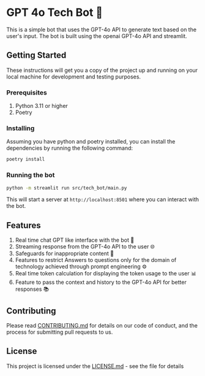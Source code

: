 # GPT 4o Tech Bot 🤖

This is a simple bot that uses the GPT-4o API to generate text based on the user's input. The bot is built using the openai GPT-4o API and streamlit.

## Getting Started

These instructions will get you a copy of the project up and running on your local machine for development and testing purposes.

### Prerequisites

1. Python 3.11 or higher
2. Poetry


### Installing

Assuming you have python and poetry installed, you can install the dependencies by running the following command:

```bash
poetry install
```

### Running the bot
```bash
python -m streamlit run src/tech_bot/main.py
```
This will start a server at `http://localhost:8501` where you can interact with the bot.

## Features
1. Real time chat GPT like interface with the bot 💬
2. Streaming response from the GPT-4o API to the user 🌐
3. Safeguards for inappropriate content 🚫
4. Features to restrict Answers to questions only for the domain of technology achieved through prompt engineering ⚙️
5. Real time token calculation for displaying the token usage to the user 📊
6. Feature to pass the context and history to the GPT-4o API for better responses 📚 



## Contributing

Please read [CONTRIBUTING.md](https://) for details on our code of conduct, and the process for submitting pull requests to us.

## License

This project is licensed under the [LICENSE.md](LICENSE.md) - see the file for details